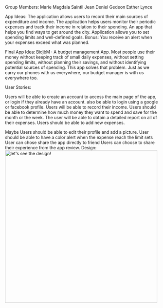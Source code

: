 Group Members:
Marie Magdala Saintil
Jean Deniel Gedeon
Esther Lynce

App Ideas:
The application allows users to record their main sources of expenditure and income. 
The application helps users monitor their periodic expenses and track their income in relation to their spending.
An app that helps you find ways to get around the city.
Application allows you to set spending limits and well-defined goals.
Bonus: You receive an alert when your expenses exceed what was planned.

Final App Idea:
BidjèM : A budget management App.
Most people use their money without keeping track of small daily expenses, without setting spending limits, without planning their savings, and without identifying potential sources of spending. This app solves that problem. Just as we carry our phones with us everywhere, our budget manager is with us everywhere too.

User Stories:

Users  will be able to create an account to access the main page of the app, or login if they already have an account. also be able to login using a google or facebook profile.
Users will be able to record their income.
Users should be able to determine how much money they want to spend and save for the month or the week.
The user will be able to obtain a detailed report on all of their expenses.
Users should be able to add new expenses.


Maybe
Users should be able to edit their profile and add a picture. 
User should be able to have a color alert when the expense reach the limit sets
User can chose share the app directly to friend
Users can choose to share their experience from the app review. 
Design:
<img src=" " alt="let's see the design!" width="500"/>



